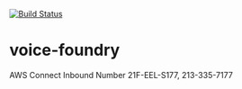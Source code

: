 [![Build Status](https://travis-ci.org/mikezentz/voice-foundry.svg?branch=main)](https://travis-ci.org/mikezentz/voice-foundry)

# voice-foundry

AWS Connect Inbound Number 21F-EEL-S177, 213-335-7177
